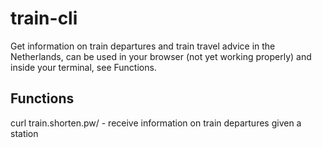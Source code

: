 # train-cli
Get information on train departures and train travel advice in the Netherlands, can be used in your browser (not yet working properly) and inside your terminal, see Functions.

## Functions
curl train.shorten.pw/<station> - receive information on train departures given a station
